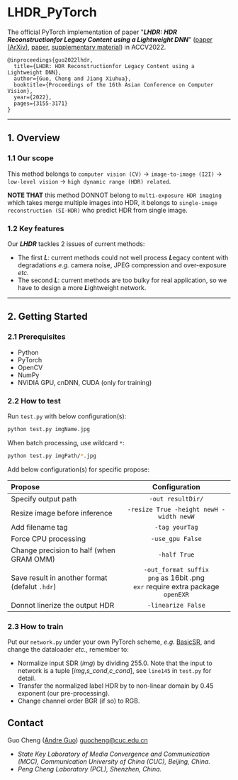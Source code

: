 # LHDR_PyTorch
The official PyTorch implementation of paper
"***LHDR: HDR Reconstructionfor Legacy Content using a Lightweight DNN***"
([paper (ArXiv)](https://arxiv.org/abs/2211.11270),
[paper](https://openaccess.thecvf.com/content/ACCV2022/papers/Guo_LHDR_HDR_Reconstruction_for_Legacy_Content_using_a_Lightweight_DNN_ACCV_2022_paper.pdf),
[supplementary material](https://openaccess.thecvf.com/content/ACCV2022/supplemental/Guo_LHDR_HDR_Reconstruction_ACCV_2022_supplemental.pdf))
in ACCV2022.
    
    @inproceedings{guo2022lhdr,
      title={LHDR: HDR Reconstructionfor Legacy Content using a Lightweight DNN}, 
      author={Guo, Cheng and Jiang Xiuhua},
      booktitle={Proceedings of the 16th Asian Conference on Computer Vision},
      year={2022},
      pages={3155-3171}
    }

---

## 1. Overview

### 1.1 Our scope

This method belongs to ```computer vision (CV)```
 -> ```image-to-image (I2I)``` -> ```low-level vision```
 -> ```high dynamic range (HDR) related```.

**NOTE THAT** this method DONNOT belong to ```multi-exposure HDR imaging``` which
takes merge multiple images into HDR, it belongs to ```single-image reconstruction (SI-HDR)```
who predict HDR from single image.

### 1.2 Key features

Our ***LHDR*** tackles 2 issues of current methods:

- The first ***L***: current methods could not well process ***L***egacy content with degradations *e.g.*
camera noise, JPEG compression and over-exposure *etc.*
- The second ***L***: current methods are too bulky for real application,
so we have to design a more ***L***ightweight network.

---

## 2. Getting Started

### 2.1 Prerequisites

- Python
- PyTorch
- OpenCV
- NumPy
- NVIDIA GPU, cnDNN, CUDA (only for training)

### 2.2 How to test

Run `test.py` with below configuration(s):

```bash
python test.py imgName.jpg
```

When batch processing, use wildcard `*`:

```bash
python test.py imgPath/*.jpg
```

Add below configuration(s) for specific propose:

| Propose                                                      |                                    Configuration                                     |
|:-------------------------------------------------------------|:------------------------------------------------------------------------------------:|
| Specify output path                                          |                                  `-out resultDir/`                                   |
| Resize image before inference                                |                       `-resize True -height newH -width newW`                        |
| Add filename tag                                             |                                    `-tag yourTag`                                    |
| Force CPU processing                                         |                                   `-use_gpu False`                                   |
| Change precision to half (when GRAM OMM)                     |                                     `-half True`                                     |
| Save result in another format (defalut `.hdr`)               | `-out_format suffix`<br>`png` as 16bit .png<br>`exr` require extra package `openEXR` |
| Donnot linerize the output HDR                               |                                  `-linearize False`                                  |



### 2.3 How to train

Put our ```network.py``` under your own PyTorch scheme, *e.g.* [BasicSR](https://github.com/xinntao/BasicSR), 
and change the dataloader *etc.*, remember to:

- Normalize input SDR (*img*) by dividing 255.0.
Note that the input to network is a tuple [*img*,*s_cond*,*c_cond*],
see ```line145``` in ```test.py``` for detail.
- Transfer the normalized label HDR by to non-linear domain
by 0.45 exponent (our pre-processing).
- Change channel order BGR (if so) to RGB.

## Contact

Guo Cheng ([Andre Guo](https://orcid.org/orcid=0000-0002-2660-2267)) guocheng@cuc.edu.cn

- *State Key Laboratory of Media Convergence and Communication (MCC),
Communication University of China (CUC), Beijing, China.*
- *Peng Cheng Laboratory (PCL), Shenzhen, China.*
